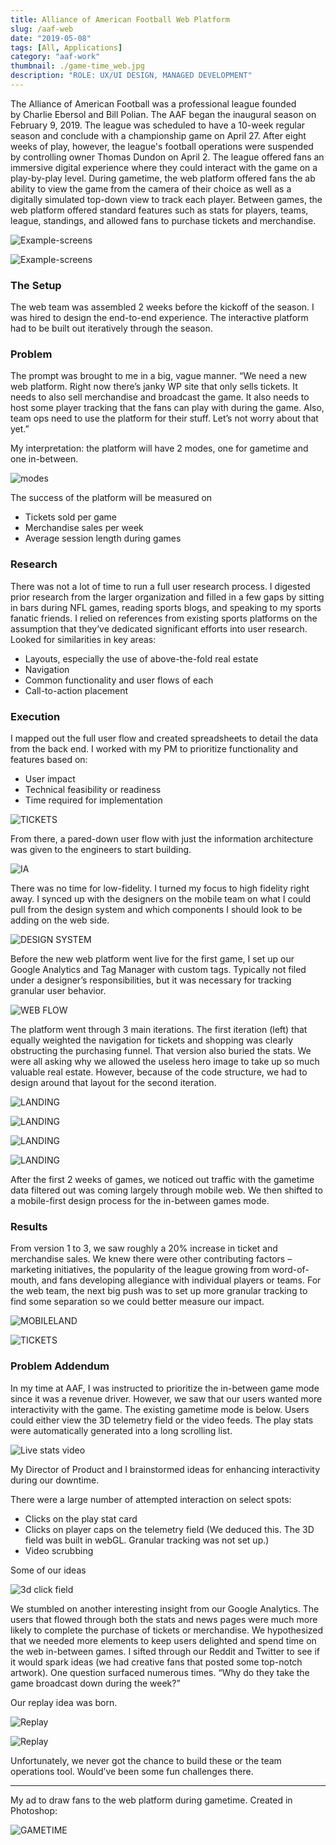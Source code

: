 ```yaml
---
title: Alliance of American Football Web Platform
slug: /aaf-web
date: "2019-05-08"
tags: [All, Applications]
category: "aaf-work"
thumbnail: ./game-time_web.jpg
description: "ROLE: UX/UI DESIGN, MANAGED DEVELOPMENT"
---
```


The Alliance of American Football was a professional league founded by Charlie Ebersol and Bill Polian. The AAF began the inaugural season on February 9, 2019. The league was scheduled to have a 10-week regular season and conclude with a championship game on April 27. After eight weeks of play, however, the league's football operations were suspended by controlling owner Thomas Dundon on April 2. The league offered fans an immersive digital experience where they could interact with the game on a play-by-play level. During gametime, the web platform offered fans the ab ability to view the game from the camera of their choice as well as a digitally simulated top-down view to track each player. Between games, the web platform offered standard features such as stats for players, teams, league, standings, and allowed fans to purchase tickets and merchandise.

<div className="kg-card kg-image-card kg-width-full kg-desktop">

![Example-screens](./screens-on-display.jpg)

</div>

<div className="kg-card kg-image-card kg-width-full kg-mobile">

![Example-screens](./top_screen_mobile.jpg)

</div>

### The Setup

The web team was assembled 2 weeks before the kickoff of the season. I was hired to design the end-to-end experience. The interactive platform had to be built out iteratively through the season.

### Problem

The prompt was brought to me in a big, vague manner.
“We need a new web platform. Right now there’s janky WP site that only sells tickets. It needs to also sell merchandise and broadcast the game. It also needs to host some player tracking that the fans can play with during the game. Also, team ops need to use the platform for their stuff. Let’s not worry about that yet.”

My interpretation: the platform will have 2 modes, one for gametime and one in-between.

<div className="kg-card kg-image-card kg-width-full kg-mobile">

![modes](./modes.jpg)

</div>

The success of the platform will be measured on

- Tickets sold per game
- Merchandise sales per week
- Average session length during games

### Research

There was not a lot of time to run a full user research process. I digested prior research from the larger organization and filled in a few gaps by sitting in bars during NFL games, reading sports blogs, and speaking to my sports fanatic friends. I relied on references from existing sports platforms on the assumption that they’ve dedicated significant efforts into user research. Looked for similarities in key areas:

- Layouts, especially the use of above-the-fold real estate
- Navigation
- Common functionality and user flows of each
- Call-to-action placement

### Execution

I mapped out the full user flow and created spreadsheets to detail the data from the back end. I worked with my PM to prioritize functionality and features based on:

- User impact
- Technical feasibility or readiness
- Time required for implementation

<div className="kg-card kg-image-card kg-width-full">

![TICKETS](./serenaXu_aaf_userFlow.jpg)

</div>

From there, a pared-down user flow with just the information architecture was given to the engineers to start building.

<div className="kg-card kg-image-card kg-width-wide">

![IA](./IA-simple.jpg)

</div>

There was no time for low-fidelity. I turned my focus to high fidelity right away. I synced up with the designers on the mobile team on what I could pull from the design system and which components I should look to be adding on the web side.

<div className="kg-card kg-image-card kg-width-full">

![DESIGN SYSTEM](./DesignSystem.jpg)

</div>

Before the new web platform went live for the first game, I set up our Google Analytics and Tag Manager with custom tags. Typically not filed under a designer’s responsibilities, but it was necessary for tracking granular user behavior.

<div className="kg-card kg-image-card kg-width-med">

![WEB FLOW](./GA_user_behavior.jpg)

</div>

The platform went through 3 main iterations. The first iteration (left) that equally weighted the navigation for tickets and shopping was clearly obstructing the purchasing funnel. That version also buried the stats. We were all asking why we allowed the useless hero image to take up so much valuable real estate. However, because of the code structure, we had to design around that layout for the second iteration.

<div className="kg-card kg-image-card kg-width-full kg-desktop">

![LANDING](./serenaXu_aaf_desktopLandingPageVerisons.jpg)

</div>

<div className="kg-card kg-image-card kg-width-full kg-mobile">

![LANDING](./landing_mobile_1.jpg)

</div>

<div className="kg-card kg-image-card kg-width-full kg-mobile">

![LANDING](./landing_mobile_2.jpg)

</div>

<div className="kg-card kg-image-card kg-width-full kg-mobile">

![LANDING](./landing_mobile_3.jpg)

</div>

After the first 2 weeks of games, we noticed out traffic with the gametime data filtered out was coming largely through mobile web. We then shifted to a mobile-first design process for the in-between games mode.

### Results

From version 1 to 3, we saw roughly a 20% increase in ticket and merchandise sales. We knew there were other contributing factors – marketing initiatives, the popularity of the league growing from word-of-mouth, and fans developing allegiance with individual players or teams. For the web team, the next big push was to set up more granular tracking to find some separation so we could better measure our impact.

<div className="kg-card kg-image-card kg-width-wide">

![MOBILELAND](./serenaXu_aaf_mobileLandingPageVerisons.jpg)

</div>

<div className="kg-card kg-image-card kg-width-wide">

![TICKETS](./serenaXu_aaf_mobileTicketCenterVerisons.jpg)

</div>

### Problem Addendum

In my time at AAF, I was instructed to prioritize the in-between game mode since it was a revenue driver. However, we saw that our users wanted more interactivity with the game. The existing gametime mode is below. Users could either view the 3D telemetry field or the video feeds. The play stats were automatically generated into a long scrolling list.

<div className="kg-card kg-image-card kg-width-wide kg-desktop">

![Live stats video](./serenaXu_aaf_liveStats.jpg)

</div>

My Director of Product and I brainstormed ideas for enhancing interactivity during our downtime.

There were a large number of attempted interaction on select spots:

- Clicks on the play stat card
- Clicks on player caps on the telemetry field (We deduced this. The 3D field was built in webGL. Granular tracking was not set up.)
- Video scrubbing

Some of our ideas

<div className="kg-card kg-image-card kg-width-wide kg-desktop">

![3d click field](./serenaXu_aaf_3dField.jpg)

</div>

We stumbled on another interesting insight from our Google Analytics. The users that flowed through both the stats and news pages were much more likely to complete the purchase of tickets or merchandise. We hypothesized that we needed more elements to keep users delighted and spend time on the web in-between games. I sifted through our Reddit and Twitter to see if it would spark ideas (we had creative fans that posted some top-notch artwork). One question surfaced numerous times. “Why do they take the game broadcast down during the week?”

Our replay idea was born.

<div className="kg-card kg-image-card kg-width-med kg-desktop">

![Replay](./serenaXu_aaf_interactiveReplayHighlights.jpg)

</div>

<div className="kg-card kg-image-card kg-width-wide kg-desktop">

![Replay](./serenaXu_aaf_interactiveReplayNotes.jpg)

</div>

Unfortunately, we never got the chance to build these or the team operations tool. Would’ve been some fun challenges there.

---

My ad to draw fans to the web platform during gametime. Created in Photoshop:

<div className="kg-card kg-image-card kg-width-full">

![GAMETIME](./game-time_web.jpg)

</div>
